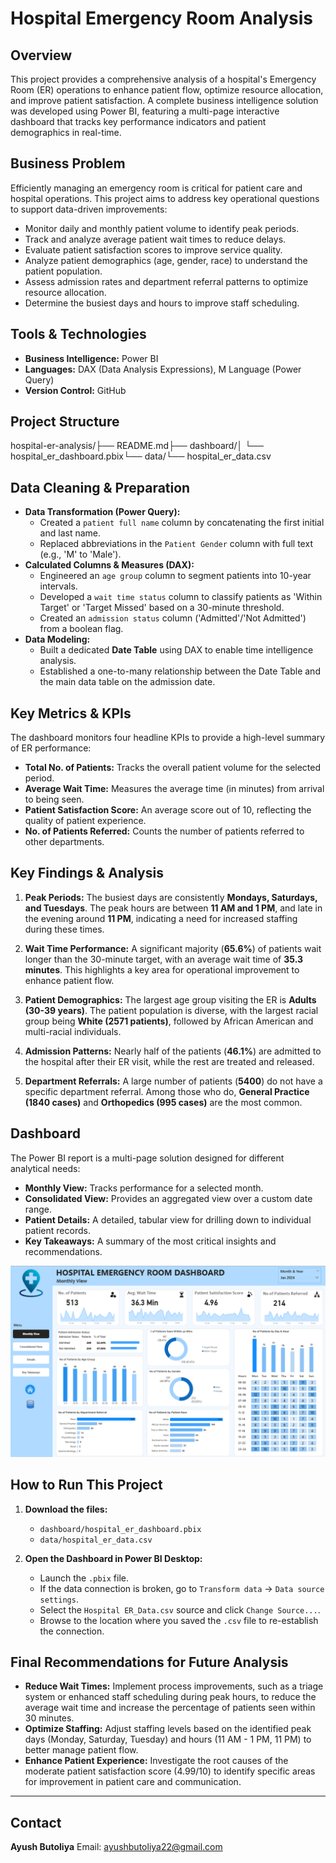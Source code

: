 # Hospital Emergency Room Analysis

## Overview

This project provides a comprehensive analysis of a hospital's Emergency Room (ER) operations to enhance patient flow, optimize resource allocation, and improve patient satisfaction. A complete business intelligence solution was developed using Power BI, featuring a multi-page interactive dashboard that tracks key performance indicators and patient demographics in real-time.

## Business Problem

Efficiently managing an emergency room is critical for patient care and hospital operations. This project aims to address key operational questions to support data-driven improvements:
- Monitor daily and monthly patient volume to identify peak periods.
- Track and analyze average patient wait times to reduce delays.
- Evaluate patient satisfaction scores to improve service quality.
- Analyze patient demographics (age, gender, race) to understand the patient population.
- Assess admission rates and department referral patterns to optimize resource allocation.
- Determine the busiest days and hours to improve staff scheduling.

## Tools & Technologies

- **Business Intelligence:** Power BI
- **Languages:** DAX (Data Analysis Expressions), M Language (Power Query)
- **Version Control:** GitHub

## Project Structure

hospital-er-analysis/├── README.md├── dashboard/│   └── hospital_er_dashboard.pbix└── data/└── hospital_er_data.csv
## Data Cleaning & Preparation

- **Data Transformation (Power Query):**
  - Created a `patient full name` column by concatenating the first initial and last name.
  - Replaced abbreviations in the `Patient Gender` column with full text (e.g., 'M' to 'Male').
- **Calculated Columns & Measures (DAX):**
  - Engineered an `age group` column to segment patients into 10-year intervals.
  - Developed a `wait time status` column to classify patients as 'Within Target' or 'Target Missed' based on a 30-minute threshold.
  - Created an `admission status` column ('Admitted'/'Not Admitted') from a boolean flag.
- **Data Modeling:**
  - Built a dedicated **Date Table** using DAX to enable time intelligence analysis.
  - Established a one-to-many relationship between the Date Table and the main data table on the admission date.

## Key Metrics & KPIs

The dashboard monitors four headline KPIs to provide a high-level summary of ER performance:
- **Total No. of Patients:** Tracks the overall patient volume for the selected period.
- **Average Wait Time:** Measures the average time (in minutes) from arrival to being seen.
- **Patient Satisfaction Score:** An average score out of 10, reflecting the quality of patient experience.
- **No. of Patients Referred:** Counts the number of patients referred to other departments.

## Key Findings & Analysis

1.  **Peak Periods:** The busiest days are consistently **Mondays, Saturdays, and Tuesdays**. The peak hours are between **11 AM and 1 PM**, and late in the evening around **11 PM**, indicating a need for increased staffing during these times.

2.  **Wait Time Performance:** A significant majority (**65.6%**) of patients wait longer than the 30-minute target, with an average wait time of **35.3 minutes**. This highlights a key area for operational improvement to enhance patient flow.

3.  **Patient Demographics:** The largest age group visiting the ER is **Adults (30-39 years)**. The patient population is diverse, with the largest racial group being **White (2571 patients)**, followed by African American and multi-racial individuals.

4.  **Admission Patterns:** Nearly half of the patients (**46.1%**) are admitted to the hospital after their ER visit, while the rest are treated and released.

5.  **Department Referrals:** A large number of patients (**5400**) do not have a specific department referral. Among those who do, **General Practice (1840 cases)** and **Orthopedics (995 cases)** are the most common.

## Dashboard

The Power BI report is a multi-page solution designed for different analytical needs:
- **Monthly View:** Tracks performance for a selected month.
- **Consolidated View:** Provides an aggregated view over a custom date range.
- **Patient Details:** A detailed, tabular view for drilling down to individual patient records.
- **Key Takeaways:** A summary of the most critical insights and recommendations.

![Hospital ER Dashboard](images/hospital-emergency-room-monthly-view.png)

## How to Run This Project

1.  **Download the files:**
    - `dashboard/hospital_er_dashboard.pbix`
    - `data/hospital_er_data.csv`

2.  **Open the Dashboard in Power BI Desktop:**
    - Launch the `.pbix` file.
    - If the data connection is broken, go to `Transform data` -> `Data source settings`.
    - Select the `Hospital ER_Data.csv` source and click `Change Source...`.
    - Browse to the location where you saved the `.csv` file to re-establish the connection.

## Final Recommendations for Future Analysis

- **Reduce Wait Times:** Implement process improvements, such as a triage system or enhanced staff scheduling during peak hours, to reduce the average wait time and increase the percentage of patients seen within 30 minutes.
- **Optimize Staffing:** Adjust staffing levels based on the identified peak days (Monday, Saturday, Tuesday) and hours (11 AM - 1 PM, 11 PM) to better manage patient flow.
- **Enhance Patient Experience:** Investigate the root causes of the moderate patient satisfaction score (4.99/10) to identify specific areas for improvement in patient care and communication.

---

## Contact
**Ayush Butoliya**
Email: ayushbutoliya22@gmail.com

